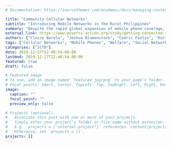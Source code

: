 ```yaml
---
# Documentation: https://sourcethemes.com/academic/docs/managing-content/

title: "Community Cellular Networks"
subtitle: "Introducing Mobile Networks in the Rural Philippines"
summary: "Despite the rapid global expansion of mobile phone coverage, many isolated, rural communities do not have connectivity. In the Philippines, we are evaluating the impact of installing cellular towers and providing free SIM cards for mobile phone use on communication activity and frequency, social ties, access to information, migration and labor market outcomes, bargaining power and market prices, and income and employment decisions."
external_link: https://www.poverty-action.org/study/getting-connected-impact-mobile-phone-connectivity-rural-philippines
authors: ["Claire Barela", "Joshua Blumenstock", "Cedric Festin", "Kurtis Heimerl", "Niall Keleher", "Matthew Podolsky", "Erin Troland", "Arman Rezaee"]
tags: ["Cellular Networks", "Mobile Phones", "Welfare", "Social Networks"]
categories: ["ICTD"]
date: 2019-12-27T12:40:54-08:00
lastmod: 2019-12-27T12:40:54-08:00
featured: true
draft: false

# Featured image
# To use, add an image named `featured.jpg/png` to your page's folder.
# Focal points: Smart, Center, TopLeft, Top, TopRight, Left, Right, BottomLeft, Bottom, BottomRight.
image:
  caption: ""
  focal_point: ""
  preview_only: false

# Projects (optional).
#   Associate this post with one or more of your projects.
#   Simply enter your project's folder or file name without extension.
#   E.g. `projects = ["internal-project"]` references `content/project/deep-learning/index.md`.
#   Otherwise, set `projects = []`.
projects: []
---
```

